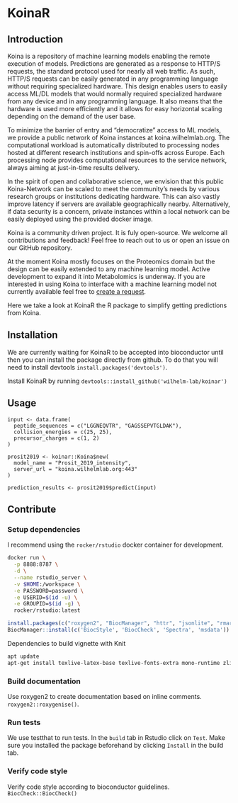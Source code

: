 # KoinaR

## Introduction
Koina is a repository of machine learning models enabling the remote execution of models. Predictions are generated as a response to HTTP/S requests, the standard protocol used for nearly all web traffic. As such, HTTP/S requests can be easily generated in any programming language without requiring specialized hardware. This design enables users to easily access ML/DL models that would normally required specialized hardware from any device and in any programming language. It also means that the hardware is used more efficiently and it allows for easy horizontal scaling depending on the demand of the user base.

To minimize the barrier of entry and “democratize” access to ML models, we provide a public network of Koina instances at koina.wilhelmlab.org. The computational workload is automatically distributed to processing nodes hosted at different research institutions and spin-offs across Europe. Each processing node provides computational resources to the service network, always aiming at just-in-time results delivery.

In the spirit of open and collaborative science, we envision that this public Koina-Network can be scaled to meet the community’s needs by various research groups or institutions dedicating hardware. This can also vastly improve latency if servers are available geographically nearby. Alternatively, if data security is a concern, private instances within a local network can be easily deployed using the provided docker image.

Koina is a community driven project. It is fuly open-source. We welcome all contributions and feedback! Feel free to reach out to us or open an issue on our GitHub repository.

At the moment Koina mostly focuses on the Proteomics domain but the design can be easily extended to any machine learning model. Active development to expand it into Metabolomics is underway. If you are interested in using Koina to interface with a machine learning model not currently available feel free to [create a request](https://github.com/wilhelm-lab/koina/issues).

Here we take a look at KoinaR the R package to simplify getting predictions from Koina. 

## Installation

We are currently waiting for KoinaR to be accepted into bioconductor until then you can install the package directly from github.
To do that you will need to install devtools `install.packages('devtools')`.

Install KoinaR by running `devtools::install_github('wilhelm-lab/koinar')`

## Usage

```
input <- data.frame(
  peptide_sequences = c("LGGNEQVTR", "GAGSSEPVTGLDAK"),
  collision_energies = c(25, 25),
  precursor_charges = c(1, 2)
)

prosit2019 <- koinar::Koina$new(
  model_name = "Prosit_2019_intensity",
  server_url = "koina.wilhelmlab.org:443"
)

prediction_results <- prosit2019$predict(input)
```

## Contribute
### Setup dependencies
I recommend using the `rocker/rstudio` docker container for development.

```bash
docker run \
  -p 8888:8787 \
  -d \
  --name rstudio_server \
  -v $HOME:/workspace \
  -e PASSWORD=password \
  -e USERID=$(id -u) \
  -e GROUPID=$(id -g) \
  rocker/rstudio:latest
```

```R
install.packages(c("roxygen2", "BiocManager", "httr", "jsonlite", "rmarkdown", "testthat", "pdflatex", "protViz", "OrgMassSpecR"))
BiocManager::install(c('BiocStyle', 'BiocCheck', 'Spectra', 'msdata'))
```

Dependencies to build vignette with Knit
```bash
apt update
apt-get install texlive-latex-base texlive-fonts-extra mono-runtime zlib1g-dev libnetcdf19
```

### Build documentation
Use roxygen2 to create documentation based on inline comments. 
`roxygen2::roxygenise()`.

### Run tests
We use testthat to run tests. In the `build` tab in Rstudio click on `Test`. 
Make sure you installed the package beforehand by clicking `Install` in the build tab.

### Verify code style
Verify code style according to bioconductor guidelines.
`BiocCheck::BiocCheck()`

